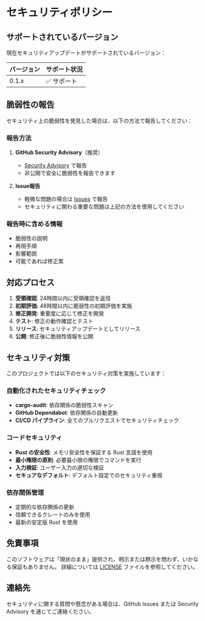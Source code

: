 # セキュリティポリシー

## サポートされているバージョン

現在セキュリティアップデートがサポートされているバージョン：

| バージョン | サポート状況 |
| ------- | ----------- |
| 0.1.x   | ✅ サポート |

## 脆弱性の報告

セキュリティ上の脆弱性を発見した場合は、以下の方法で報告してください：

### 報告方法

1. **GitHub Security Advisory**（推奨）
   - [Security Advisory](https://github.com/your-username/claude-scheduler/security/advisories/new) で報告
   - 非公開で安全に脆弱性を報告できます

2. **Issue報告**
   - 軽微な問題の場合は [Issues](https://github.com/your-username/claude-scheduler/issues) で報告
   - セキュリティに関わる重要な問題は上記の方法を使用してください

### 報告時に含める情報

- 脆弱性の説明
- 再現手順
- 影響範囲
- 可能であれば修正案

## 対応プロセス

1. **受領確認**: 24時間以内に受領確認を返信
2. **初期評価**: 48時間以内に脆弱性の初期評価を実施
3. **修正開発**: 重要度に応じて修正を開発
4. **テスト**: 修正の動作確認とテスト
5. **リリース**: セキュリティアップデートとしてリリース
6. **公開**: 修正後に脆弱性情報を公開

## セキュリティ対策

このプロジェクトでは以下のセキュリティ対策を実施しています：

### 自動化されたセキュリティチェック

- **cargo-audit**: 依存関係の脆弱性スキャン
- **GitHub Dependabot**: 依存関係の自動更新
- **CI/CD パイプライン**: 全てのプルリクエストでセキュリティチェック

### コードセキュリティ

- **Rust の安全性**: メモリ安全性を保証する Rust 言語を使用
- **最小権限の原則**: 必要最小限の権限でコマンドを実行
- **入力検証**: ユーザー入力の適切な検証
- **セキュアなデフォルト**: デフォルト設定でのセキュリティ重視

### 依存関係管理

- 定期的な依存関係の更新
- 信頼できるクレートのみを使用
- 最新の安定版 Rust を使用

## 免責事項

このソフトウェアは「現状のまま」提供され、明示または黙示を問わず、いかなる保証もありません。
詳細については [LICENSE](LICENSE) ファイルを参照してください。

## 連絡先

セキュリティに関する質問や懸念がある場合は、GitHub Issues または Security Advisory を通じてご連絡ください。 
